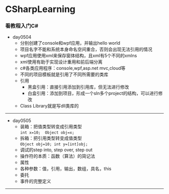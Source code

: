 # CSharpLearning
### 看教程入门C#  
* day0504  
  * 分别创建了console和wpf应用，并输出hello world  
  * 项目名字不能和系统本身命名空间重合，否则会出现无法引用的情况  
  * wpf应用使用xml来保存窗体结构，且xml有5个不同的xmlns
  * xml使用有助于实现设计重用和前后端分离
  * c#各类应用程序：console,wpf,asp.net mvc,cloud等
  * 不同的项目模板就是引用了不同所需要的类库
  * 引用
    * 黑盒引用：直接引用添加到引用库，但无法进行修改
    * 白盒引用：添加到项目，形成一个sln多个project的结构，可以进行修改
  * Class Library就是写dll类库的
*******************************************
* day0505
  * 装箱：把值类型转变成引用类型  
  ```int x=10;  Object obj=x;```
  * 拆箱：把引用类型转变成值类型  
  ```Object obj=10; int y=[int]obj;```
  * 调试的step into, step over, step out
  * 操作符的本质：函数（算法）的简记法
  * 属性
  * 各种参数：值，引用，输出，数组，具名，this
  * 委托
  * 事件的完整定义
*******************************************************
